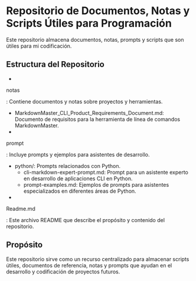 # Repositorio de Documentos, Notas y Scripts Útiles para Programación

Este repositorio almacena documentos, notas, prompts y scripts que son útiles para mi codificación.

## Estructura del Repositorio

- 

notas

: Contiene documentos y notas sobre proyectos y herramientas.
  - MarkdownMaster_CLI_Product_Requirements_Document.md: Documento de requisitos para la herramienta de línea de comandos MarkdownMaster.
- 

prompt

: Incluye prompts y ejemplos para asistentes de desarrollo.
  - python/: Prompts relacionados con Python.
    - cli-markdown-expert-prompt.md: Prompt para un asistente experto en desarrollo de aplicaciones CLI en Python.
    - prompt-examples.md: Ejemplos de prompts para asistentes especializados en diferentes áreas de Python.
- 

Readme.md

: Este archivo README que describe el propósito y contenido del repositorio.

## Propósito

Este repositorio sirve como un recurso centralizado para almacenar scripts útiles, documentos de referencia, notas y prompts que ayudan en el desarrollo y codificación de proyectos futuros.